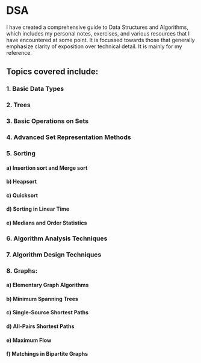 # DSA
I have created a comprehensive guide to Data Structures and Algorithms, which includes my personal notes, exercises, and various resources that I have encountered at some point. It is focussed towards those that generally emphasize clarity of exposition over technical detail. It is mainly for my reference. 

## Topics covered include:
### 1. Basic Data Types

### 2. Trees

### 3. Basic Operations on Sets

### 4. Advanced Set Representation Methods

### 5. Sorting
  #### a) Insertion sort and Merge sort
  #### b) Heapsort 
  #### c) Quicksort
  #### d) Sorting in Linear Time
  #### e) Medians and Order Statistics
 
### 6. Algorithm Analysis Techniques

### 7. Algorithm Design Techniques

### 8. Graphs:
  #### a) Elementary Graph Algorithms
  #### b) Minimum Spanning Trees
  #### c) Single-Source Shortest Paths
  #### d) All-Pairs Shortest Paths
  #### e) Maximum Flow
  #### f) Matchings in Bipartite Graphs

